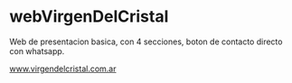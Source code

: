 ﻿# webVirgenDelCristal
Web de presentacion basica, con 4 secciones, boton de contacto directo con whatsapp.


www.virgendelcristal.com.ar
